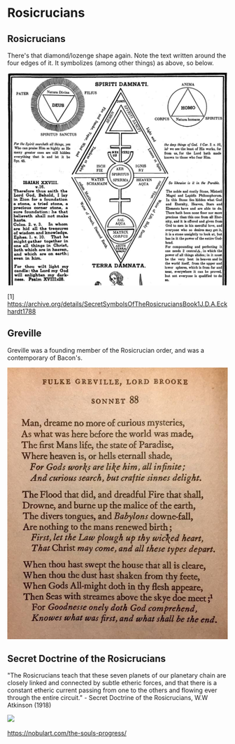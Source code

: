 # Rosicrucians

## Rosicrucians

There's that diamond/lozenge shape again. Note the text written around the four edges of it. It symbolizes (among other things) as above, so below.

![](img/rosicrucians.jpg)

[1] https://archive.org/details/SecretSymbolsOfTheRosicruciansBook1J.D.A.Eckhardt1788

## Greville

Greville was a founding member of the Rosicrucian order, and was a contemporary of Bacon's.

![](img/greville.jpg)

## Secret Doctrine of the Rosicrucians

"The Rosicrucians teach that these seven planets of our planetary chain are closely linked and connected by subtle etheric forces, and that there is a constant etheric current passing from one to the others and flowing ever through the entire circuit." - Secret Doctrine of the Rosicrucians, W.W Atkinson (1918)

![](img/atkinson.jpg)

https://nobulart.com/the-souls-progress/